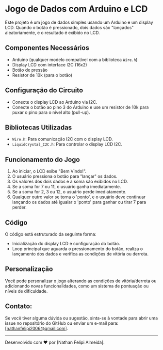 # Jogo de Dados com Arduino e LCD

Este projeto é um jogo de dados simples usando um Arduino e um display LCD. Quando o botão é pressionado, dois dados são "lançados" aleatoriamente, e o resultado é exibido no LCD.

## Componentes Necessários
- Arduino (qualquer modelo compatível com a biblioteca `Wire.h`)
- Display LCD com interface I2C (16x2)
- Botão de pressão
- Resistor de 10k (para o botão)

## Configuração do Circuito
- Conecte o display LCD ao Arduino via I2C.
- Conecte o botão ao pino 3 do Arduino e use um resistor de 10k para puxar o pino para o nível alto (pull-up).

## Bibliotecas Utilizadas
- `Wire.h`: Para comunicação I2C com o display LCD.
- `LiquidCrystal_I2C.h`: Para controlar o display LCD I2C.

## Funcionamento do Jogo
1. Ao iniciar, o LCD exibe "Bem Vindo!".
2. O usuário pressiona o botão para "lançar" os dados.
3. Os valores dos dois dados e a soma são exibidos no LCD.
4. Se a soma for 7 ou 11, o usuário ganha imediatamente.
5. Se a soma for 2, 3 ou 12, o usuário perde imediatamente.
6. Qualquer outro valor se torna o 'ponto', e o usuário deve continuar lançando os dados até igualar o 'ponto' para ganhar ou tirar 7 para perder.

## Código
O código está estruturado da seguinte forma:
- Inicialização do display LCD e configuração do botão.
- Loop principal que aguarda o pressionamento do botão, realiza o lançamento dos dados e verifica as condições de vitória ou derrota.

## Personalização
Você pode personalizar o jogo alterando as condições de vitória/derrota ou adicionando novas funcionalidades, como um sistema de pontuação ou níveis de dificuldade.

## Contato:

Se você tiver alguma dúvida ou sugestão, sinta-se à vontade para abrir uma issue no repositório do GitHub ou enviar um e-mail para: 
[nathanfelipi2006@gmail.com].

---

Desenvolvido com ❤️ por [Nathan Felipi Almeida].
